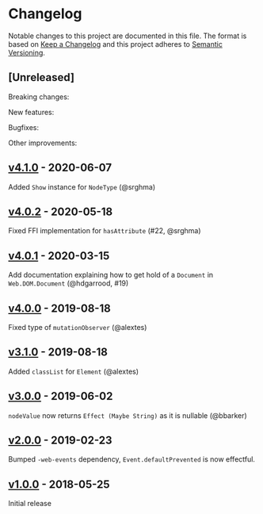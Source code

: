 # Changelog

Notable changes to this project are documented in this file. The format is based on [Keep a Changelog](https://keepachangelog.com/en/1.0.0/) and this project adheres to [Semantic Versioning](https://semver.org/spec/v2.0.0.html).

## [Unreleased]

Breaking changes:

New features:

Bugfixes:

Other improvements:

## [v4.1.0](https://github.com/purescript-web/purescript-web-dom/releases/tag/v4.1.0) - 2020-06-07

Added `Show` instance for `NodeType` (@srghma)

## [v4.0.2](https://github.com/purescript-web/purescript-web-dom/releases/tag/v4.0.2) - 2020-05-18

Fixed FFI implementation for `hasAttribute` (#22, @srghma)

## [v4.0.1](https://github.com/purescript-web/purescript-web-dom/releases/tag/v4.0.1) - 2020-03-15

Add documentation explaining how to get hold of a `Document` in `Web.DOM.Document` (@hdgarrood, #19)

## [v4.0.0](https://github.com/purescript-web/purescript-web-dom/releases/tag/v4.0.0) - 2019-08-18

Fixed type of `mutationObserver` (@alextes)

## [v3.1.0](https://github.com/purescript-web/purescript-web-dom/releases/tag/v3.1.0) - 2019-08-18

Added `classList` for `Element` (@alextes)

## [v3.0.0](https://github.com/purescript-web/purescript-web-dom/releases/tag/v3.0.0) - 2019-06-02

`nodeValue` now returns `Effect (Maybe String)` as it is nullable (@bbarker)

## [v2.0.0](https://github.com/purescript-web/purescript-web-dom/releases/tag/v2.0.0) - 2019-02-23

Bumped `-web-events` dependency, `Event.defaultPrevented` is now effectful.

## [v1.0.0](https://github.com/purescript-web/purescript-web-dom/releases/tag/v1.0.0) - 2018-05-25

Initial release

